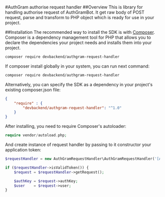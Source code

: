 #AuthGram authorise request handler
##Overview
This is library for handling authorise request of AuthGramBot. It get raw body of POST request, parse and transform to PHP object which is ready for use in your project.
 
##Installation
The recommended way to install the SDK is with [Composer](https://getcomposer.org/). Composer is a dependency management tool for PHP that allows you to declare the dependencies your project needs and installs them into your project.
 
```bash
composer require devbackend/authgram-request-handler
```

If composer install globally in your system, you can run next command:

```bash
composer require devbackend/authgram-request-handler
```

Alternatively, you can specify the SDK as a dependency in your project's existing composer.json file:
```json
{
    "require" : {
        "devbackend/authgram-request-handler": "^1.0" 
    }
}
```

After installing, you need to require Composer's autoloader:

```php
require vendor/autoload.php;
```

And create instance of request handler by passing to it constructor your application token:
```php
$requestHandler = new AuthGramRequestHandler\AuthGramRequestHandler('[APPLICATION_TOKEN]');

if ($requestHandler->isValidToken()) {
    $request = $requestHandler->getRequest();

    $authKey = $request->authKey;
    $user    = $request->user;
}
```